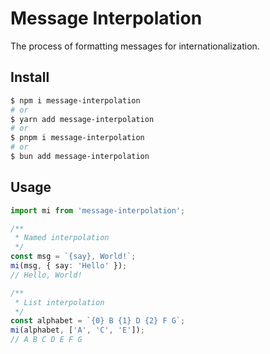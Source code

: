 # Message Interpolation

The process of formatting messages for internationalization.

## Install

```sh
$ npm i message-interpolation
# or
$ yarn add message-interpolation
# or
$ pnpm i message-interpolation
# or
$ bun add message-interpolation
```

## Usage

```ts
import mi from 'message-interpolation';

/**
 * Named interpolation
 */
const msg = `{say}, World!`;
mi(msg, { say: 'Hello' });
// Hello, World!

/**
 * List interpolation
 */
const alphabet = `{0} B {1} D {2} F G`;
mi(alphabet, ['A', 'C', 'E']);
// A B C D E F G
```
